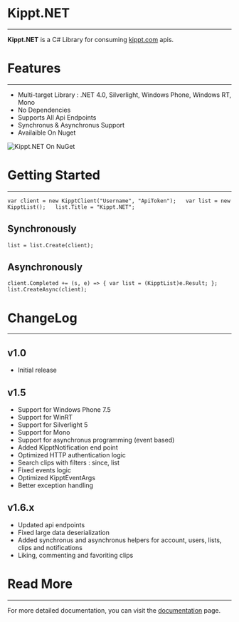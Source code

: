 # Kippt.NET #

----------


**Kippt.NET** is a C# Library for consuming [kippt.com](https://kippt.com "Kippt") apis.

# Features #

----------
- Multi-target Library : .NET 4.0, Silverlight, Windows Phone, Windows RT, Mono
- No Dependencies
- Supports All Api Endpoints
- Synchronus & Asynchronus Support
- Availaible On Nuget

![Kippt.NET On NuGet](http://haythem.github.com/Kippt.NET/img/nuget.png)

# Getting Started #

----------
`var client = new KipptClient("Username", "ApiToken");  
var list = new KipptList();  
list.Title = "Kippt.NET";`

## Synchronously ##

`list = list.Create(client);`

## Asynchronously ##

`client.Completed += (s, e) => { var list = (KipptList)e.Result; };  
list.CreateAsync(client);`

# ChangeLog #

----------

## v1.0 ##
- Initial release

## v1.5 ##
- Support for Windows Phone 7.5
- Support for WinRT
- Support for Silverlight 5
- Support for Mono
- Support for asynchronus programming (event based)
- Added KipptNotification end point
- Optimized HTTP authentication logic
- Search clips with filters : since, list
- Fixed events logic
- Optimized KipptEventArgs
- Better exception handling

## v1.6.x ##
- Updated api endpoints
- Fixed large data deserialization
- Added synchronus and asynchronus helpers for account, users, lists, clips and notifications
- Liking, commenting and favoriting clips

# Read More #

----------
For more detailed documentation, you can visit the [documentation](http://haythem.github.com/Kippt.NET/) page.